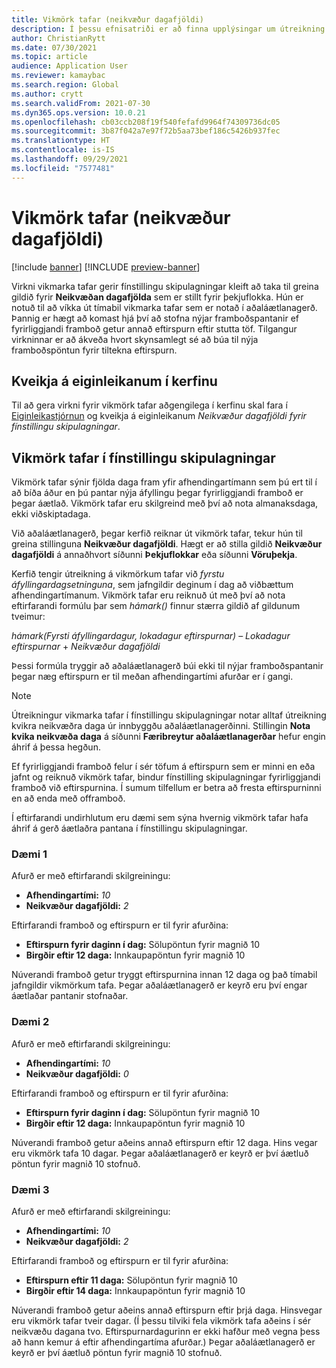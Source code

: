```yaml
---
title: Vikmörk tafar (neikvæður dagafjöldi)
description: Í þessu efnisatriði er að finna upplýsingar um útreikning á vikmörkum tafar og hvernig það hefur áhrif á áætlaða stofnun pöntunar í fínstillingu skipulagningar.
author: ChristianRytt
ms.date: 07/30/2021
ms.topic: article
audience: Application User
ms.reviewer: kamaybac
ms.search.region: Global
ms.author: crytt
ms.search.validFrom: 2021-07-30
ms.dyn365.ops.version: 10.0.21
ms.openlocfilehash: cb03ccb208f19f540fefafd9964f74309736dc05
ms.sourcegitcommit: 3b87f042a7e97f72b5aa73bef186c5426b937fec
ms.translationtype: HT
ms.contentlocale: is-IS
ms.lasthandoff: 09/29/2021
ms.locfileid: "7577481"
---
```

# <a name="delay-tolerance-negative-days"></a>Vikmörk tafar (neikvæður dagafjöldi)

[!include [banner](../../includes/banner.md)]
[!INCLUDE [preview-banner](../../includes/preview-banner.md)]

Virkni vikmarka tafar gerir fínstillingu skipulagningar kleift að taka til greina gildið fyrir **Neikvæðan dagafjölda** sem er stillt fyrir þekjuflokka. Hún er notuð til að víkka út tímabil vikmarka tafar sem er notað í aðaláætlanagerð. Þannig er hægt að komast hjá því að stofna nýjar framboðspantanir ef fyrirliggjandi framboð getur annað eftirspurn eftir stutta töf. Tilgangur virkninnar er að ákveða hvort skynsamlegt sé að búa til nýja framboðspöntun fyrir tiltekna eftirspurn.

## <a name="turn-on-the-feature-in-your-system"></a>Kveikja á eiginleikanum í kerfinu

Til að gera virkni fyrir vikmörk tafar aðgengilega í kerfinu skal fara í [Eiginleikastjórnun](../../../fin-ops-core/fin-ops/get-started/feature-management/feature-management-overview.md) og kveikja á eiginleikanum *Neikvæður dagafjöldi fyrir fínstillingu skipulagningar*.

## <a name="delay-tolerance-in-planning-optimization"></a>Vikmörk tafar í fínstillingu skipulagningar

Vikmörk tafar sýnir fjölda daga fram yfir afhendingartímann sem þú ert til í að bíða áður en þú pantar nýja áfyllingu þegar fyrirliggjandi framboð er þegar áætlað. Vikmörk tafar eru skilgreind með því að nota almanaksdaga, ekki viðskiptadaga.

Við aðaláætlanagerð, þegar kerfið reiknar út vikmörk tafar, tekur hún til greina stillinguna **Neikvæður dagafjöldi**. Hægt er að stilla gildið **Neikvæður dagafjöldi** á annaðhvort síðunni **Þekjuflokkar** eða síðunni **Vöruþekja**.

Kerfið tengir útreikning á vikmörkum tafar við *fyrstu áfyllingardagsetninguna*, sem jafngildir deginum í dag að viðbættum afhendingartímanum. Vikmörk tafar eru reiknuð út með því að nota eftirfarandi formúlu þar sem *hámark()* finnur stærra gildið af gildunum tveimur:

*hámark(Fyrsti áfyllingardagur, lokadagur eftirspurnar)* – *Lokadagur eftirspurnar* + *Neikvæður dagafjöldi*

Þessi formúla tryggir að aðaláætlanagerð búi ekki til nýjar framboðspantanir þegar næg eftirspurn er til meðan afhendingartími afurðar er í gangi.

> [!NOTE]
> Útreikningur vikmarka tafar í fínstillingu skipulagningar notar alltaf útreikning kvikra neikvæðra daga úr innbyggðu aðaláætlanagerðinni. Stillingin **Nota kvika neikvæða daga** á síðunni **Færibreytur aðaláætlanagerðar** hefur engin áhrif á þessa hegðun.

Ef fyrirliggjandi framboð felur í sér töfum á eftirspurn sem er minni en eða jafnt og reiknuð vikmörk tafar, bindur fínstilling skipulagningar fyrirliggjandi framboð við eftirspurnina. Í sumum tilfellum er betra að fresta eftirspurninni en að enda með offramboð.

Í eftirfarandi undirhlutum eru dæmi sem sýna hvernig vikmörk tafar hafa áhrif á gerð áætlaðra pantana í fínstillingu skipulagningar.

### <a name="example-1"></a>Dæmi 1

Afurð er með eftirfarandi skilgreiningu:

- **Afhendingartími:** *10*
- **Neikvæður dagafjöldi:** *2*

Eftirfarandi framboð og eftirspurn er til fyrir afurðina:

- **Eftirspurn fyrir daginn í dag:** Sölupöntun fyrir magnið 10
- **Birgðir eftir 12 daga:** Innkaupapöntun fyrir magnið 10

Núverandi framboð getur tryggt eftirspurnina innan 12 daga og það tímabil jafngildir vikmörkum tafa. Þegar aðaláætlanagerð er keyrð eru því engar áætlaðar pantanir stofnaðar.

### <a name="example-2"></a>Dæmi 2

Afurð er með eftirfarandi skilgreiningu:

- **Afhendingartími:** *10*
- **Neikvæður dagafjöldi:** *0*

Eftirfarandi framboð og eftirspurn er til fyrir afurðina:

- **Eftirspurn fyrir daginn í dag:** Sölupöntun fyrir magnið 10
- **Birgðir eftir 12 daga:** Innkaupapöntun fyrir magnið 10

Núverandi framboð getur aðeins annað eftirspurn eftir 12 daga. Hins vegar eru vikmörk tafa 10 dagar. Þegar aðaláætlanagerð er keyrð er því áætluð pöntun fyrir magnið 10 stofnuð.

### <a name="example-3"></a>Dæmi 3

Afurð er með eftirfarandi skilgreiningu:

- **Afhendingartími:** *10*
- **Neikvæður dagafjöldi:** *2*

Eftirfarandi framboð og eftirspurn er til fyrir afurðina:

- **Eftirspurn eftir 11 daga:** Sölupöntun fyrir magnið 10
- **Birgðir eftir 14 daga:** Innkaupapöntun fyrir magnið 10

Núverandi framboð getur aðeins annað eftirspurn eftir þrjá daga. Hinsvegar eru vikmörk tafar tveir dagar. (Í þessu tilviki fela vikmörk tafa aðeins í sér neikvæðu dagana tvo. Eftirspurnardagurinn er ekki hafður með vegna þess að hann kemur á eftir afhendingartíma afurðar.) Þegar aðaláætlanagerð er keyrð er því áætluð pöntun fyrir magnið 10 stofnuð.
